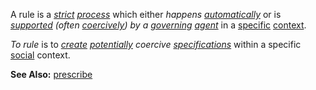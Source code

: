 A rule is a *[strict](https://github.com/gcassel/Modular-Organization-Terminology/blob/master/terms/strict.md) [process](https://github.com/gcassel/Modular-Organization-Terminology/blob/master/terms/process.md)* which either *happens [automatically](https://github.com/gcassel/Modular-Organization-Terminology/blob/master/terms/automate.md)* or is *[supported](https://github.com/gcassel/Modular-Organization-Terminology/blob/master/terms/support.md) (often [coercively](https://github.com/gcassel/Modular-Organization-Terminology/blob/master/terms/coercion.md)) by a [governing](https://github.com/gcassel/Modular-Organization-Terminology/blob/master/terms/govern.md) [agent](https://github.com/gcassel/Modular-Organization-Terminology/blob/master/terms/agent.md)* in a [specific](https://github.com/gcassel/Modular-Organization-Terminology/blob/master/terms/specific.md) [context](https://github.com/gcassel/Modular-Organization-Terminology/blob/master/terms/context.md).

*To rule* is to *[create](https://github.com/gcassel/Modular-Organization-Terminology/blob/master/terms/creation.md) [potentially](https://github.com/gcassel/Modular-Organization-Terminology/blob/master/terms/potential.md) coercive [specifications](https://github.com/gcassel/Modular-Organization-Terminology/blob/master/terms/specification.md)* within a specific [social](https://github.com/gcassel/Modular-Organization-Terminology/blob/master/terms/social.md) context. 

**See Also:** [prescribe](https://github.com/gcassel/Modular-Organization-Terminology/blob/master/terms/prescribe.md)
